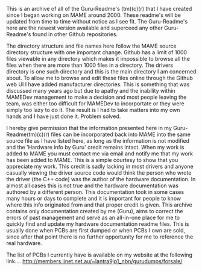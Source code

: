 This is an archive of all of the Guru-Readme's (tm)(c)(r) that I have created since I began working on MAME around 2000. These readme's will be updated from time to time without notice as I see fit. The Guru-Readme's here are the newest version available and superceed any other Guru-Readme's found in other Github repositories.

The directory structure and file names here follow the MAME source directory structure with one important change. Github has a limit of 1000 files viewable in any directory which makes it impossible to browse all the files when there are more than 1000 files in a directory. The drivers directory is one such directory and this is the main directory I am concerned about. To allow me to browse and edit these files online through the Github web UI I have added manufacturer directories. This is something that was discussed many years ago but due to apathy and the inability within MAMEDev management to make a decision and most people leaving the team, was either too difficult for MAMEDev to incorportate or they were simply too lazy to do it. The result is I had to take matters into my own hands and I have just done it. Problem solved.

I hereby give permission that the information presented here in my Guru-Readme(tm)(c)(r) files can be incorporated back into MAME into the same source file as I have listed here, as long as the information is not modified and the 'Hardware info by Guru' credit remains intact. When my work is added to MAME you must contact me via email and notify me that my work has been added to MAME. This is a simple courtesy to show that you appreciate my work. This credit is sadly lacking in most drivers and anyone casually viewing the driver source code would think the person who wrote the driver (the C++ code) was the author of the hardware documentation. In almost all cases this is not true and the hardware documentation was authored by a different person. This documentation took in some cases many hours or days to complete and it is important for people to know where this info originated from and that proper credit is given. This archive contains only documentation created by me (Guru), aims to correct the errors of past management and serve as an all-in-one place for me to quickly find and update my hardware documentation readme files. This is usually done when PCBs are first dumped or when PCBs I own are sold, since after that point there is no further opportunity for me to reference the real hardware.

The list of PCBs I currently have is available on my website at the following link....
http://members.iinet.net.au/~lantra9jp1_nbn/gurudumps/forsale/



